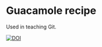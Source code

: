 # Guacamole recipe

Used in teaching Git.

[![DOI](https://sandbox.zenodo.org/badge/177590395.svg)](https://sandbox.zenodo.org/badge/latestdoi/177590395)
